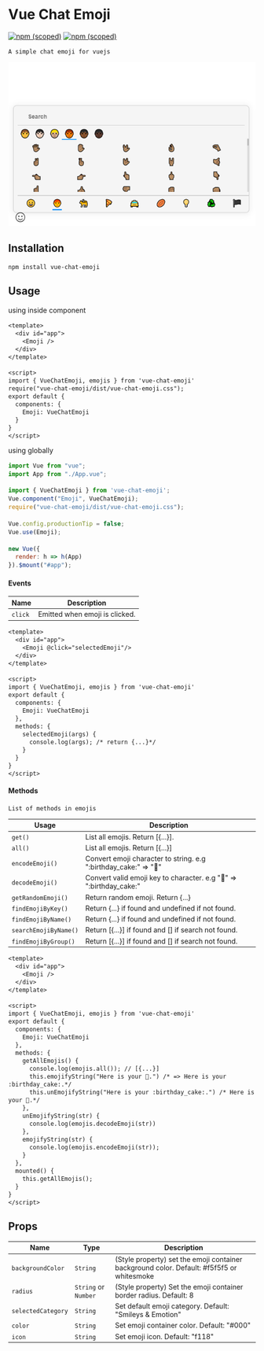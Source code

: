 # Vue Chat Emoji
[![npm (scoped)](https://img.shields.io/npm/v/vue-chat-emoji.svg)](https://www.npmjs.com/package/vue-chat-emoji)
[![npm (scoped)](https://img.shields.io/badge/npm-vue--chat--emoji-brightgreen.svg)](https://www.npmjs.com/package/vue-chat-emoji)
```
A simple chat emoji for vuejs
```
![Emoji Picker](public/demo.jpg?raw=true "Emoji Picker")

## Installation
```
npm install vue-chat-emoji
```

## Usage
using inside component
```vue
<template>
  <div id="app">
    <Emoji />
  </div>
</template>

<script>
import { VueChatEmoji, emojis } from 'vue-chat-emoji'
require("vue-chat-emoji/dist/vue-chat-emoji.css");
export default {
  components: {
    Emoji: VueChatEmoji
  }
}
</script>
```
using globally
```js
import Vue from "vue";
import App from "./App.vue";
 
import { VueChatEmoji } from 'vue-chat-emoji';
Vue.component("Emoji", VueChatEmoji);
require("vue-chat-emoji/dist/vue-chat-emoji.css");

Vue.config.productionTip = false;
Vue.use(Emoji);
 
new Vue({
  render: h => h(App)
}).$mount("#app");
```

#### Events
Name | Description
--- | ---
`click` | Emitted when emoji is clicked. 
```vue
<template>
  <div id="app">
    <Emoji @click="selectedEmoji"/>
  </div>
</template>

<script>
import { VueChatEmoji, emojis } from 'vue-chat-emoji'
export default {
  components: {
    Emoji: VueChatEmoji
  },
  methods: {
    selectedEmoji(args) {
      console.log(args); /* return {...}*/
    }
  }
}
</script>
```
#### Methods
```
List of methods in emojis
```
Usage | Description
--- | ---
`get()` | List all emojis. Return [{...}]. 
`all()` | List all emojis. Return [{...}]
`encodeEmoji()` | Convert emoji character to string. e.g ":birthday_cake:" => "🎂" 
`decodeEmoji()` | Convert valid emoji key to character. e.g "🎂" => ":birthday_cake:"
`getRandomEmoji()` | Return random emoji. Return {...}
`findEmojiByKey()` | Return {...} if found and undefined if not found.
`findEmojiByName()` | Return {...} if found and undefined if not found.
`searchEmojiByName()` | Return [{...}] if found and [] if search not found.
`findEmojiByGroup()` | Return [{...}] if found and [] if search not found.

```vue
<template>
  <div id="app">
    <Emoji />
  </div>
</template>

<script>
import { VueChatEmoji, emojis } from 'vue-chat-emoji'
export default {
  components: {
    Emoji: VueChatEmoji
  },
  methods: {
    getAllEmojis() {
      console.log(emojis.all()); // [{...}]
      this.emojifyString("Here is your 🎂.") /* => Here is your :birthday_cake:.*/
      this.unEmojifyString("Here is your :birthday_cake:.") /* Here is your 🎂.*/
    },
    unEmojifyString(str) {
      console.log(emojis.decodeEmoji(str)) 
    },
    emojifyString(str) {
      console.log(emojis.encodeEmoji(str));
    }
  },
  mounted() {
    this.getAllEmojis();
  }
}
</script>
```

## Props
Name | Type | Description
--- | --- | ---
`backgroundColor` | `String` | (Style property) set the emoji container background color. Default: #f5f5f5 or whitesmoke
`radius` | `String` or `Number` | (Style property) Set the emoji container border radius. Default: 8
`selectedCategory` | `String` | Set default emoji category. Default: "Smileys & Emotion"
`color` | `String` | Set emoji container color. Default: "#000"
`icon` | `String` | Set emoji icon. Default: "f118"
